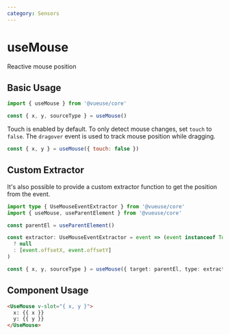```yaml
---
category: Sensors
---
```


# useMouse

Reactive mouse position

## Basic Usage

```js
import { useMouse } from '@vueuse/core'

const { x, y, sourceType } = useMouse()
```

Touch is enabled by default. To only detect mouse changes, set `touch` to `false`.
The `dragover` event is used to track mouse position while dragging.

```js
const { x, y } = useMouse({ touch: false })
```

## Custom Extractor

It's also possible to provide a custom extractor function to get the position from the event.

```ts
import type { UseMouseEventExtractor } from '@vueuse/core'
import { useMouse, useParentElement } from '@vueuse/core'

const parentEl = useParentElement()

const extractor: UseMouseEventExtractor = event => (event instanceof Touch
  ? null
  : [event.offsetX, event.offsetY]
)

const { x, y, sourceType } = useMouse({ target: parentEl, type: extractor })
```

## Component Usage

```html
<UseMouse v-slot="{ x, y }">
  x: {{ x }}
  y: {{ y }}
</UseMouse>
```
